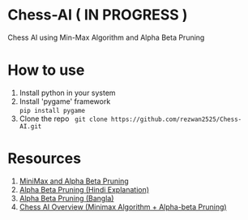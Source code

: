 # Chess-AI ( **IN PROGRESS** )
Chess AI using Min-Max Algorithm and Alpha Beta Pruning

# How to use
1. Install python in your system
2. Install 'pygame' framework<br>
      ``` pip install pygame ```
3. Clone the repo
    ``` git clone https://github.com/rezwan2525/Chess-AI.git```

# Resources

1. [MiniMax and Alpha Beta Pruning ](https://www.youtube.com/watch?v=l-hh51ncgDI)
2. [Alpha Beta Pruning (Hindi Explanation)](https://www.youtube.com/watch?v=dEs_kbvu_0s)
3. [Alpha Beta Pruning (Bangla)](https://www.youtube.com/watch?v=cc4UjODBKLQ)
4. [Chess AI Overview (Minimax Algorithm + Alpha-beta Pruning)](https://www.youtube.com/watch?v=-ivz8yJ4l4E)
